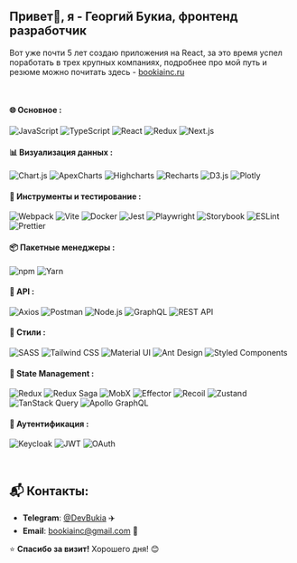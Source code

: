 ## Привет👋, я - Георгий Букиа, фронтенд разработчик 

Вот уже почти 5 лет создаю приложения на React, за это время успел поработать в трех крупных компаниях,
подробнее про мой путь и резюме можно почитать здесь - [bookiainc.ru](https://bookiainc.ru/)

<br>

#### 🌐 Основное : 
![JavaScript](https://img.shields.io/badge/JavaScript-F7DF1E?style=for-the-badge&logo=javascript&logoColor=black)
![TypeScript](https://img.shields.io/badge/TypeScript-3178C6?style=for-the-badge&logo=typescript&logoColor=white)
![React](https://img.shields.io/badge/React-61DAFB?style=for-the-badge&logo=react&logoColor=black)
![Redux](https://img.shields.io/badge/Redux-764ABC?style=for-the-badge&logo=redux&logoColor=white)
![Next.js](https://img.shields.io/badge/Next.js-000000?style=for-the-badge&logo=nextdotjs&logoColor=white)

#### 📊 Визуализация данных :
![Chart.js](https://img.shields.io/badge/Chart.js-FF6384?style=for-the-badge&logo=chart.js&logoColor=white)
![ApexCharts](https://img.shields.io/badge/ApexCharts-008FFB?style=for-the-badge&logo=apexcharts&logoColor=white)
![Highcharts](https://img.shields.io/badge/Highcharts-2C7DC0?style=for-the-badge)
![Recharts](https://img.shields.io/badge/Recharts-00BCD4?style=for-the-badge&logo=recharts&logoColor=white)
![D3.js](https://img.shields.io/badge/D3.js-F9A03C?style=for-the-badge&logo=d3dotjs&logoColor=white)
![Plotly](https://img.shields.io/badge/Plotly-3F4F75?style=for-the-badge&logo=plotly&logoColor=white)


#### 🧪 Инструменты и тестирование :
![Webpack](https://img.shields.io/badge/Webpack-8DD6F9?style=for-the-badge&logo=webpack&logoColor=black)
![Vite](https://img.shields.io/badge/Vite-646CFF?style=for-the-badge&logo=vite&logoColor=white)
![Docker](https://img.shields.io/badge/Docker-2496ED?style=for-the-badge&logo=docker&logoColor=white)
![Jest](https://img.shields.io/badge/Jest-C21325?style=for-the-badge&logo=jest&logoColor=white)
![Playwright](https://img.shields.io/badge/Playwright-2EAD33?style=for-the-badge&logo=playwright&logoColor=white)
![Storybook](https://img.shields.io/badge/Storybook-FF4785?style=for-the-badge&logo=storybook&logoColor=white)
![ESLint](https://img.shields.io/badge/ESLint-4B32C3?style=for-the-badge&logo=eslint&logoColor=white)
![Prettier](https://img.shields.io/badge/Prettier-F7B93E?style=for-the-badge&logo=prettier&logoColor=black)

#### 📦 Пакетные менеджеры :
![npm](https://img.shields.io/badge/npm-CB3837?style=for-the-badge&logo=npm&logoColor=white)
![Yarn](https://img.shields.io/badge/Yarn-2C8EBB?style=for-the-badge&logo=yarn&logoColor=white)

#### 🔌 API :
![Axios](https://img.shields.io/badge/Axios-5A29E4?style=for-the-badge&logo=axios&logoColor=white)
![Postman](https://img.shields.io/badge/Postman-FF6C37?style=for-the-badge&logo=postman&logoColor=white)
![Node.js](https://img.shields.io/badge/Node.js-339933?style=for-the-badge&logo=nodedotjs&logoColor=white)
![GraphQL](https://img.shields.io/badge/GraphQL-E10098?style=for-the-badge&logo=graphql&logoColor=white)
![REST API](https://img.shields.io/badge/REST_API-000000?style=for-the-badge)

#### 🎨 Стили :
![SASS](https://img.shields.io/badge/SASS-CC6699?style=for-the-badge&logo=sass&logoColor=white)
![Tailwind CSS](https://img.shields.io/badge/Tailwind%20CSS-06B6D4?style=for-the-badge&logo=tailwindcss&logoColor=white)
![Material UI](https://img.shields.io/badge/Material%20UI-0081CB?style=for-the-badge&logo=mui&logoColor=white)
![Ant Design](https://img.shields.io/badge/Ant%20Design-0170FE?style=for-the-badge&logo=ant-design&logoColor=white)
![Styled Components](https://img.shields.io/badge/Styled_Components-DB7093?style=for-the-badge&logo=styled-components&logoColor=white)

#### 🔄 State Management :
![Redux](https://img.shields.io/badge/Redux-764ABC?style=for-the-badge&logo=redux&logoColor=white) ![Redux Saga](https://img.shields.io/badge/Redux%20Saga-999999?style=for-the-badge&logo=redux-saga&logoColor=white)
![MobX](https://img.shields.io/badge/MobX-FF9955?style=for-the-badge&logo=mobx&logoColor=white) ![Effector](https://img.shields.io/badge/Effector-6D83F2?style=for-the-badge&logo=effector&logoColor=white)
![Recoil](https://img.shields.io/badge/Recoil-007AF4?style=for-the-badge&logo=recoil&logoColor=white)
![Zustand](https://img.shields.io/badge/Zustand-000000?style=for-the-badge&logo=zustand&logoColor=white)
![TanStack Query](https://img.shields.io/badge/TanStack_Query-FF4154?style=for-the-badge&logo=react-query&logoColor=white)
![Apollo GraphQL](https://img.shields.io/badge/Apollo%20GraphQL-311C87?style=for-the-badge&logo=apollo-graphql&logoColor=white)

#### 🔐 Аутентификация :
![Keycloak](https://img.shields.io/badge/Keycloak-010101?style=for-the-badge&logo=keycloak&logoColor=white)
![JWT](https://img.shields.io/badge/JWT-000000?style=for-the-badge&logo=json-web-tokens&logoColor=white)
![OAuth](https://img.shields.io/badge/OAuth-4285F4?style=for-the-badge&logo=google&logoColor=white)

<br>

## 📬 Контакты:  
- **Telegram**: [@DevBukia](https://t.me/DevBukia) ✈️  
- **Email**: bookiainc@gmail.com 📧  





⭐ **Спасибо за визит!** Хорошего дня! 😊  
